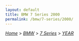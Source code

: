 ```yaml
---
layout: default
title: BMW 7 Series 2000
permalink: /bmw/7-series/2000/
---
```

[*Home*](/) > [*BMW*](/bmw/) > [*7 Series*](/bmw/7-series/) > [*YEAR*](/bmw/7-series/year/)
